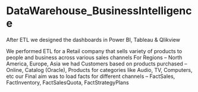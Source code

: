 # DataWarehouse_BusinessIntelligence
After ETL we designed the dashboards in Power BI, Tableau & Qlikview

We performed ETL for a Retail company that sells variety of products to people and business across various sales channels
For Regions – North America, Europe, Asia
we had Customers based on products purchased – Online, Catalog (Oracle), Products for categories like Audio, TV, Computers, etc
our Final aim was to load facts for different channels – FactSales, FactInventory, FactSalesQuota, FactStrategyPlans

